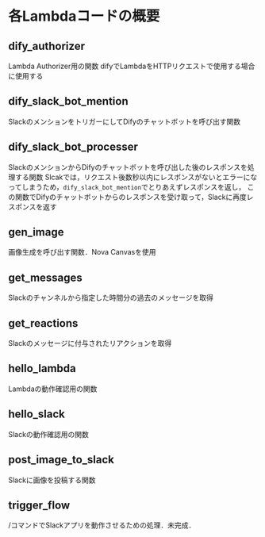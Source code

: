 # 各Lambdaコードの概要

## dify_authorizer
Lambda Authorizer用の関数
difyでLambdaをHTTPリクエストで使用する場合に使用する

## dify_slack_bot_mention
SlackのメンションをトリガーにしてDifyのチャットボットを呼び出す関数

## dify_slack_bot_processer
SlackのメンションからDifyのチャットボットを呼び出した後のレスポンスを処理する関数
Slcakでは，リクエスト後数秒以内にレスポンスがないとエラーになってしまうため，`dify_slack_bot_mention`でとりあえずレスポンスを返し，
この関数でDifyのチャットボットからのレスポンスを受け取って，Slackに再度レスポンスを返す

## gen_image
画像生成を呼び出す関数．Nova Canvasを使用

## get_messages
Slackのチャンネルから指定した時間分の過去のメッセージを取得

## get_reactions
Slackのメッセージに付与されたリアクションを取得

## hello_lambda
Lambdaの動作確認用の関数

## hello_slack
Slackの動作確認用の関数

## post_image_to_slack
Slackに画像を投稿する関数

## trigger_flow
 /コマンドでSlackアプリを動作させるための処理．未完成．